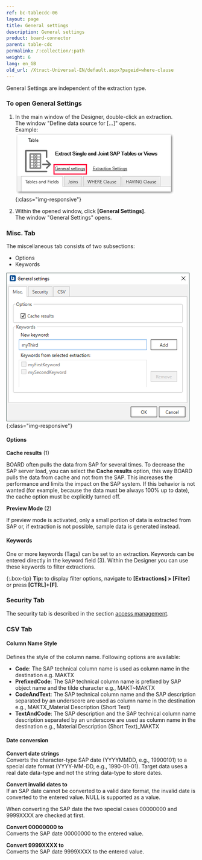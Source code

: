 ```yaml
---
ref: bc-tablecdc-06
layout: page
title: General settings
description: General settings
product: board-connector
parent: table-cdc
permalink: /:collection/:path
weight: 6
lang: en_GB
old_url: /Xtract-Universal-EN/default.aspx?pageid=where-clause
---
```



General Settings are independent of the extraction type.

### To open General Settings
1. In the main window of the Designer, double-click an extraction.<br>
The window "Define data source for [...]" opens.<br>
Example:
![General-Settings](/img/content/General-Settings_designer.png){:class="img-responsive"}

2. Within the opened window, click **[General Settings]**.<br>
The window "General Settings" opens.


### Misc. Tab
The miscellaneous tab consists of two subsections:
- Options
- Keywords

![General-Settings](/img/content/General-SettingsBC.png){:class="img-responsive"}

#### Options
**Cache results** (1)


BOARD often pulls the data from SAP for several times. To decrease the SAP server load, you can select the **Cache results** option, this way BOARD pulls the data from cache and not from the SAP.
This increases the performance and limits the impact on the SAP system. If this behavior is not wanted (for example, because the data must be always 100% up to date), the cache option must be explicitly turned off.

**Preview Mode** (2)

If preview mode is activated, only a small portion of data is extracted from SAP or, if extraction is not possible, sample data is generated instead.


#### Keywords
One or more keywords (Tags) can be set to an extraction. 
Keywords can be entered directly in the keyword field (3).
Within the Designer you can use these keywords to filter  extractions. 

{:.box-tip}
**Tip:** to display filter options, navigate to **[Extractions] > [Filter]** or press **[CTRL]+[F]**.
 

### Security Tab
The security tab is described in the section [access management](https://help.theobald-software.com/en/board-connector/security/access-management).

### CSV Tab

#### Column Name Style

Defines the style of the column name. Following options are available: 

- **Code**: The SAP technical column name is used as column name in the destination e.g. MAKTX<br>
- **PrefixedCode**: The SAP technical column name is prefixed by SAP object name and the tilde character e.g., MAKT~MAKTX
- **CodeAndText**: The SAP technical column name and the SAP description separated by an underscore are used as column name in the destination e.g., MAKTX_Material Description (Short Text)<br>
- **TextAndCode**: The SAP description and the SAP technical column name description separated by an underscore are used as column name in the destination e.g., Material Description (Short Text)_MAKTX

#### Date conversion

**Convert date strings**<br>
Converts the character-type SAP date (YYYYMMDD, e.g., 19900101) to a special date format (YYYY-MM-DD, e.g., 1990-01-01). Target data uses a real date data-type and not the string data-type to store dates.

**Convert invalid dates to**<br>
If an SAP date cannot be converted to a valid date format, the invalid date is converted to the entered value. NULL is supported as a value.

When converting the SAP date the two special cases 00000000 and 9999XXXX are checked at first.

**Convert 00000000 to**<br>
Converts the SAP date 00000000 to the entered value.

**Convert 9999XXXX to**<br>
Converts the SAP date 9999XXXX to the entered value.